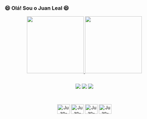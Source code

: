 ### 😄 Olá! Sou o Juan Leal 😄

<div align="center">
  <a href="https://github.com/juanvleal">
  <img height="180em" src="https://github-readme-stats.vercel.app/api?username=juanvleal&show_icons=true&theme=github_dark&include_all_commits=true&count_private=true"/>
  <img height="180em" src="https://github-readme-stats.vercel.app/api/top-langs/?username=juanvleal&layout=compact&langs_count=7&theme=github_dark"/>
</div>

##

<div align="center"> 
  <a href="https://instagram.com/jotaleal_" target="_blank"><img src="https://img.shields.io/badge/-Instagram-%23E4405F?style=for-the-badge&logo=instagram&logoColor=white" target="_blank"></a> 
  <a href = "mailto:juanvleal@gmail.com"><img src="https://img.shields.io/badge/-Gmail-%23333?style=for-the-badge&logo=gmail&logoColor=white" target="_blank"></a>
  <a href="https://www.linkedin.com/in/juanvleal/" target="_blank"><img src="https://img.shields.io/badge/-LinkedIn-%230077B5?style=for-the-badge&logo=linkedin&logoColor=white" target="_blank"></a> 
 
</div>

##

<div align="center" style="display: inline_block"><br>
  <img align="center" alt="Juan-Django" height="30" width="40" src="https://cdn.jsdelivr.net/gh/devicons/devicon/icons/django/django-plain.svg" />
  <img align="center" alt="Juan-Flutter" height="30" width="40" src="https://cdn.jsdelivr.net/gh/devicons/devicon/icons/flutter/flutter-original.svg" />
  <img align="center" alt="Juan-Flutter" height="30" width="40" src="https://cdn.jsdelivr.net/gh/devicons/devicon/icons/html5/html5-original.svg" />
  <img align="center" alt="Juan-Flutter" height="30" width="40" src="https://cdn.jsdelivr.net/gh/devicons/devicon/icons/java/java-original.svg" />
</div>



<!--
**juanvleal/juanvleal** is a ✨ _special_ ✨ repository because its `README.md` (this file) appears on your GitHub profile.

Here are some ideas to get you started:

- 🔭 I’m currently working on ...
- 🌱 I’m currently learning ...
- 👯 I’m looking to collaborate on ...
- 🤔 I’m looking for help with ...
- 💬 Ask me about ...
- 📫 How to reach me: ...
- 😄 Pronouns: ...
- ⚡ Fun fact: ...
-->
